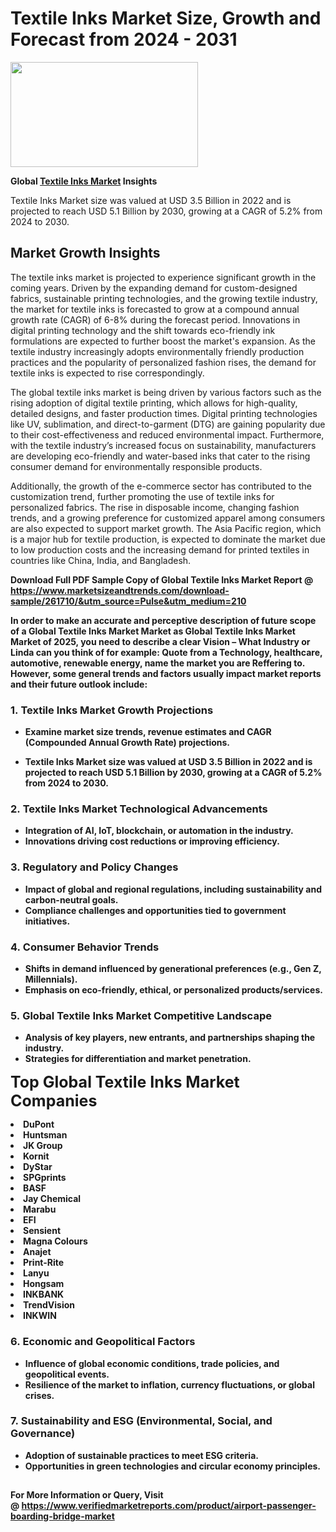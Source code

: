 <H1>Textile Inks Market Size, Growth and Forecast from 2024 - 2031</H1><img class="aligncenter size-medium wp-image-584254" src="https://thirdeyenews.in/wp-content/uploads/2024/09/Global-Market-Research-300x168.jpeg" alt="" width="300" height="168" /><p><strong>Global&nbsp;<a href="https://www.marketsizeandtrends.com/download-sample/261710/&amp;utm_source=Pulse&amp;utm_medium=210">Textile Inks Market</a> Insights</strong></p><p>Textile Inks Market size was valued at USD 3.5 Billion in 2022 and is projected to reach USD 5.1 Billion by 2030, growing at a CAGR of 5.2% from 2024 to 2030.</p><p><h2>Market Growth Insights</h2> <p>The textile inks market is projected to experience significant growth in the coming years. Driven by the expanding demand for custom-designed fabrics, sustainable printing technologies, and the growing textile industry, the market for textile inks is forecasted to grow at a compound annual growth rate (CAGR) of 6-8% during the forecast period. Innovations in digital printing technology and the shift towards eco-friendly ink formulations are expected to further boost the market's expansion. As the textile industry increasingly adopts environmentally friendly production practices and the popularity of personalized fashion rises, the demand for textile inks is expected to rise correspondingly.</p> <p><strong></strong></p> <p>The global textile inks market is being driven by various factors such as the rising adoption of digital textile printing, which allows for high-quality, detailed designs, and faster production times. Digital printing technologies like UV, sublimation, and direct-to-garment (DTG) are gaining popularity due to their cost-effectiveness and reduced environmental impact. Furthermore, with the textile industry’s increased focus on sustainability, manufacturers are developing eco-friendly and water-based inks that cater to the rising consumer demand for environmentally responsible products.</p> <p>Additionally, the growth of the e-commerce sector has contributed to the customization trend, further promoting the use of textile inks for personalized fabrics. The rise in disposable income, changing fashion trends, and a growing preference for customized apparel among consumers are also expected to support market growth. The Asia Pacific region, which is a major hub for textile production, is expected to dominate the market due to low production costs and the increasing demand for printed textiles in countries like China, India, and Bangladesh.</p> <p><strong></p><p><span class=""><strong>Download Full PDF Sample Copy of Global Textile Inks Market Report</strong> @ <a href="https://www.marketsizeandtrends.com/download-sample/261710/&amp;utm_source=Pulse&amp;utm_medium=210" target="_blank">https://www.marketsizeandtrends.com/download-sample/261710/&amp;utm_source=Pulse&amp;utm_medium=210</a></span></p><p>In order to make an accurate and perceptive description of future scope of a Global&nbsp;Textile Inks Market Market as Global&nbsp;Textile Inks Market Market of 2025, you need to describe a clear Vision &ndash; What Industry or Linda can you think of for example: Quote from a Technology, healthcare, automotive, renewable energy, name the market you are Reffering to. However, some general trends and factors usually impact market reports and their future outlook include:</p><h3>1.&nbsp;<strong>Textile Inks Market Growth Projections</strong></h3><ul><li>Examine market size trends, revenue estimates and CAGR (Compounded Annual Growth Rate) projections.</li><li><p>Textile Inks Market size was valued at USD 3.5 Billion in 2022 and is projected to reach USD 5.1 Billion by 2030, growing at a CAGR of 5.2% from 2024 to 2030.</p></li></ul><h3>2.&nbsp;<strong>Textile Inks Market Technological Advancements</strong></h3><ul><li>Integration of AI, IoT, blockchain, or automation in the industry.</li><li>Innovations driving cost reductions or improving efficiency.</li></ul><h3>3.&nbsp;<strong>Regulatory and Policy Changes</strong></h3><ul><li>Impact of global and regional regulations, including sustainability and carbon-neutral goals.</li><li>Compliance challenges and opportunities tied to government initiatives.</li></ul><h3>4.&nbsp;<strong>Consumer Behavior Trends</strong></h3><ul><li>Shifts in demand influenced by generational preferences (e.g., Gen Z, Millennials).</li><li>Emphasis on eco-friendly, ethical, or personalized products/services.</li></ul><h3>5.&nbsp;<strong>Global Textile Inks Market Competitive Landscape</strong></h3><ul><li>Analysis of key players, new entrants, and partnerships shaping the industry.</li><li>Strategies for differentiation and market penetration.</li></ul><p data-pm-slice="1 1 []"><span style="color: inherit; font-family: inherit; font-size: 25px;">Top Global Textile Inks Market Companies</span></p><div class="" data-test-id=""><p><li>DuPont</li><li> Huntsman</li><li> JK Group</li><li> Kornit</li><li> DyStar</li><li> SPGprints</li><li> BASF</li><li> Jay Chemical</li><li> Marabu</li><li> EFI</li><li> Sensient</li><li> Magna Colours</li><li> Anajet</li><li> Print-Rite</li><li> Lanyu</li><li> Hongsam</li><li> INKBANK</li><li> TrendVision</li><li> INKWIN</li></p></div><h3>6.&nbsp;<strong>Economic and Geopolitical Factors</strong></h3><ul><li>Influence of global economic conditions, trade policies, and geopolitical events.</li><li>Resilience of the market to inflation, currency fluctuations, or global crises.</li></ul><h3>7.&nbsp;<strong>Sustainability and ESG (Environmental, Social, and Governance)</strong></h3><ul><li>Adoption of sustainable practices to meet ESG criteria.</li><li>Opportunities in green technologies and circular economy principles.</li></ul><h2><strong style="font-size: 14px;">For More Information or Query, Visit @&nbsp;</strong><a style="background-color: #ffffff; font-size: 14px;" href="https://www.marketsizeandtrends.com/report/textile-inks-market/" target="_blank">https://www.verifiedmarketreports.com/product/airport-passenger-boarding-bridge-market</a></h2>
